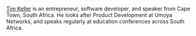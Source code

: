 <a href="/about">Tim Keller</a> is an entrepreneur, software developer, and speaker from Cape Town, South Africa. He looks after Product Development at Umoya Networks, and speaks regularly at education conferences across South Africa. 